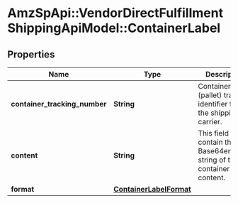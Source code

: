 # AmzSpApi::VendorDirectFulfillmentShippingApiModel::ContainerLabel

## Properties
Name | Type | Description | Notes
------------ | ------------- | ------------- | -------------
**container_tracking_number** | **String** | Container (pallet) tracking identifier from the shipping carrier. | [optional] 
**content** | **String** | This field will contain the Base64encoded string of the container label content. | 
**format** | [**ContainerLabelFormat**](ContainerLabelFormat.md) |  | 

